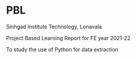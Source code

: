 # PBL
Sinhgad Institute Technology, Lonavala

Project Based Learning Report for FE year 2021-22

To study the use of Python for data extraction
